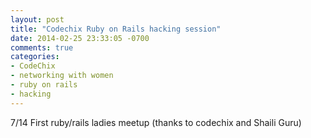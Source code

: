 ```yaml
---
layout: post
title: "Codechix Ruby on Rails hacking session"
date: 2014-02-25 23:33:05 -0700
comments: true
categories:
- CodeChix
- networking with women
- ruby on rails
- hacking
---
```

7/14  First ruby/rails ladies meetup (thanks to codechix and Shaili Guru)
